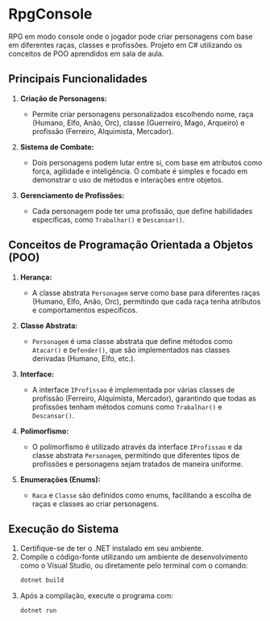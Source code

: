 # RpgConsole
RPG em modo console onde o jogador pode criar personagens com base em diferentes raças, classes e profissões. Projeto em C# utilizando os conceitos de POO aprendidos em sala de aula.

## Principais Funcionalidades


1. **Criação de Personagens:**
   - Permite criar personagens personalizados escolhendo nome, raça (Humano, Elfo, Anão, Orc), classe (Guerreiro, Mago, Arqueiro) e profissão (Ferreiro, Alquimista, Mercador).


2. **Sistema de Combate:**
   - Dois personagens podem lutar entre si, com base em atributos como força, agilidade e inteligência. O combate é simples e focado em demonstrar o uso de métodos e interações entre objetos.


3. **Gerenciamento de Profissões:**
   - Cada personagem pode ter uma profissão, que define habilidades específicas, como `Trabalhar()` e `Descansar()`.

## Conceitos de Programação Orientada a Objetos (POO)


1. **Herança:**
   - A classe abstrata `Personagem` serve como base para diferentes raças (Humano, Elfo, Anão, Orc), permitindo que cada raça tenha atributos e comportamentos específicos.


2. **Classe Abstrata:**
   - `Personagem` é uma classe abstrata que define métodos como `Atacar()` e `Defender()`, que são implementados nas classes derivadas (Humano, Elfo, etc.).


3. **Interface:**
   - A interface `IProfissao` é implementada por várias classes de profissão (Ferreiro, Alquimista, Mercador), garantindo que todas as profissões tenham métodos comuns como `Trabalhar()` e `Descansar()`.


4. **Polimorfismo:**
   - O polimorfismo é utilizado através da interface `IProfissao` e da classe abstrata `Personagem`, permitindo que diferentes tipos de profissões e personagens sejam tratados de maneira uniforme.


5. **Enumerações (Enums):**
   - `Raca` e `Classe` são definidos como enums, facilitando a escolha de raças e classes ao criar personagens.


## Execução do Sistema


1. Certifique-se de ter o .NET instalado em seu ambiente.
2. Compile o código-fonte utilizando um ambiente de desenvolvimento como o Visual Studio, ou diretamente pelo terminal com o comando:
   ```sh
   dotnet build
   ```
3. Após a compilação, execute o programa com:
   ```sh
   dotnet run
   ```



